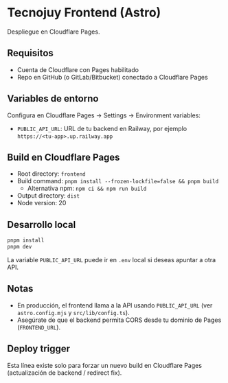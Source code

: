 # Tecnojuy Frontend (Astro)

Despliegue en Cloudflare Pages.

## Requisitos
- Cuenta de Cloudflare con Pages habilitado
- Repo en GitHub (o GitLab/Bitbucket) conectado a Cloudflare Pages

## Variables de entorno
Configura en Cloudflare Pages → Settings → Environment variables:
- `PUBLIC_API_URL`: URL de tu backend en Railway, por ejemplo `https://<tu-app>.up.railway.app`

## Build en Cloudflare Pages
- Root directory: `frontend`
- Build command: `pnpm install --frozen-lockfile=false && pnpm build`
  - Alternativa npm: `npm ci && npm run build`
- Output directory: `dist`
- Node version: 20

## Desarrollo local
```bash
pnpm install
pnpm dev
```
La variable `PUBLIC_API_URL` puede ir en `.env` local si deseas apuntar a otra API.

## Notas
- En producción, el frontend llama a la API usando `PUBLIC_API_URL` (ver `astro.config.mjs` y `src/lib/config.ts`).
- Asegúrate de que el backend permita CORS desde tu dominio de Pages (`FRONTEND_URL`).

## Deploy trigger
Esta línea existe solo para forzar un nuevo build en Cloudflare Pages (actualización de backend / redirect fix).

